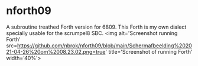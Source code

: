 # nforth09
A subroutine treathed Forth version for 6809.
This Forth is my own dialect specially usable for the scrumpel8 SBC.
<img alt='Screenshot running Forth' src=https://github.com/nbrok/nforth09/blob/main/Schermafbeelding%202021-04-26%20om%2008.23.02.png=true' title='Screenshot of running Forth' width='40%'>
</p>
